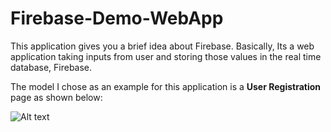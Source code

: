 # Firebase-Demo-WebApp
This application gives you a brief idea about Firebase. Basically, Its a web application taking inputs from user and storing those values in the real time database, Firebase. 

The model I chose as an example for this application is a **User Registration** page as shown below:

![Alt text](/relative/path/to/images/userregistration.png?raw=true "User Registration Page")
